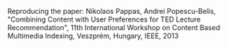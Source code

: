 Reproducing the paper:
Nikolaos Pappas, Andrei Popescu-Belis, "Combining Content with User Preferences for TED Lecture Recommendation", 11th International Workshop on Content Based Multimedia Indexing, Veszprém, Hungary, IEEE, 2013 
